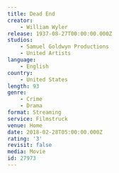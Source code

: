 ```yaml
---
title: Dead End
creator:
    - William Wyler
release: 1937-08-27T00:00:00.000Z
studios:
    - Samuel Goldwyn Productions
    - United Artists
language:
    - English
country:
    - United States
length: 93
genre:
    - Crime
    - Drama
format: Streaming
service: Filmstruck
venue: Home
date: 2018-02-28T05:00:00.000Z
rating: '3'
revisit: false
media: Movie
id: 27973
---
```



